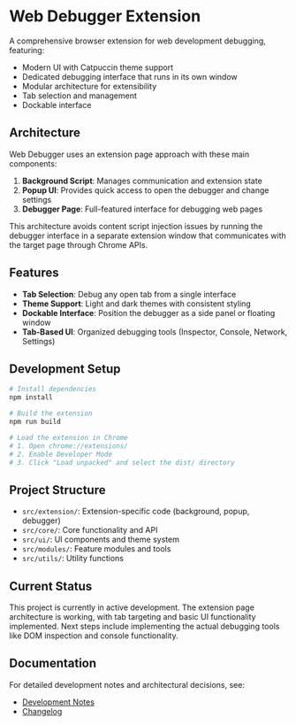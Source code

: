# Web Debugger Extension

A comprehensive browser extension for web development debugging, featuring:

-   Modern UI with Catpuccin theme support
-   Dedicated debugging interface that runs in its own window
-   Modular architecture for extensibility
-   Tab selection and management
-   Dockable interface

## Architecture

Web Debugger uses an extension page approach with these main components:

1. **Background Script**: Manages communication and extension state
2. **Popup UI**: Provides quick access to open the debugger and change settings
3. **Debugger Page**: Full-featured interface for debugging web pages

This architecture avoids content script injection issues by running the debugger interface in a separate extension window that communicates with the target page through Chrome APIs.

## Features

-   **Tab Selection**: Debug any open tab from a single interface
-   **Theme Support**: Light and dark themes with consistent styling
-   **Dockable Interface**: Position the debugger as a side panel or floating window
-   **Tab-Based UI**: Organized debugging tools (Inspector, Console, Network, Settings)

## Development Setup

```bash
# Install dependencies
npm install

# Build the extension
npm run build

# Load the extension in Chrome
# 1. Open chrome://extensions/
# 2. Enable Developer Mode
# 3. Click "Load unpacked" and select the dist/ directory
```

## Project Structure

-   `src/extension/`: Extension-specific code (background, popup, debugger)
-   `src/core/`: Core functionality and API
-   `src/ui/`: UI components and theme system
-   `src/modules/`: Feature modules and tools
-   `src/utils/`: Utility functions

## Current Status

This project is currently in active development. The extension page architecture is working, with tab targeting and basic UI functionality implemented. Next steps include implementing the actual debugging tools like DOM inspection and console functionality.

## Documentation

For detailed development notes and architectural decisions, see:

-   [Development Notes](docs/development-notes.md)
-   [Changelog](CHANGELOG.md)
